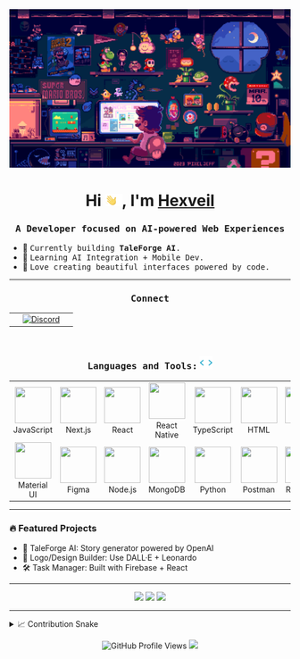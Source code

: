 <div align="center">
  <img src="https://raw.githubusercontent.com/MusaabK99/MusaabK99/b33c68241b9237c55781cf5cb4aa36ffba8cc8ea/assets/mario.gif" width="1000" />
</div>

<h1 align="center">
  Hi <img src="https://raw.githubusercontent.com/MusaabK99/MusaabK99/b33c68241b9237c55781cf5cb4aa36ffba8cc8ea/assets/hello.gif" width="30" />, I'm <a href="#" target="_blank">Hexveil</a>
</h1>

<h3 align="center">
  <samp>A Developer focused on AI-powered Web Experiences</samp>
</h3>

- 🚀 <samp>Currently building <strong>TaleForge AI</strong>.</samp>
- 🧠 <samp>Learning AI Integration + Mobile Dev.</samp>
- 🎨 <samp>Love creating beautiful interfaces powered by code.</samp>

---

<h3 align="center"><samp>Connect</samp></h3>
<table align="center">
  <tr>
    <td align="center" width="100">
      <a href="https://discord.com/users/zezolz" target="_blank">
        <img src="https://skillicons.dev/icons?i=discord" alt="Discord" width="65" height="65" />
      </a>
    </td>
  </tr>
</table>
<br>

<h3 align="center">
  <samp>Languages and Tools:</samp> <img src="https://raw.githubusercontent.com/MusaabK99/MusaabK99/b33c68241b9237c55781cf5cb4aa36ffba8cc8ea/assets/giphy.gif" width="23">
</h3>

<table align="center">
<tr>
  <td align="center" width="100">
    <img src="https://techstack-generator.vercel.app/js-icon.svg" width="65" height="65" />
    <br>JavaScript
  </td>
  <td align="center" width="100">
    <img src="https://skillicons.dev/icons?i=nextjs" width="65" height="65" />
    <br>Next.js
  </td>
  <td align="center" width="100">
    <img src="https://techstack-generator.vercel.app/react-icon.svg" width="65" height="65" />
    <br>React
  </td>
  <td align="center" width="100">
    <img src="https://skillicons.dev/icons?i=react" width="65" height="65" />
    <br>React Native
  </td>
  <td align="center" width="100">
    <img src="https://techstack-generator.vercel.app/ts-icon.svg" width="65" height="65" />
    <br>TypeScript
  </td>
  <td align="center" width="100">
    <img src="https://skillicons.dev/icons?i=html" width="65" height="65" />
    <br>HTML
  </td>
  <td align="center" width="100">
    <img src="https://skillicons.dev/icons?i=css" width="65" height="65" />
    <br>CSS
  </td>
  <td align="center" width="100">
    <img src="https://skillicons.dev/icons?i=tailwind" width="65" height="65" />
    <br>Tailwind
  </td>
  <td align="center" width="100">
    <img src="https://skillicons.dev/icons?i=bootstrap" width="65" height="65" />
    <br>Bootstrap
  </td>
</tr>
<tr>
  <td align="center" width="100">
    <img src="https://skillicons.dev/icons?i=materialui" width="65" height="65" />
    <br>Material UI
  </td>
  <td align="center" width="100">
    <img src="https://skillicons.dev/icons?i=figma" width="65" height="65" />
    <br>Figma
  </td>
  <td align="center" width="100">
    <img src="https://skillicons.dev/icons?i=nodejs" width="65" height="65" />
    <br>Node.js
  </td>
  <td align="center" width="100">
    <img src="https://skillicons.dev/icons?i=mongodb" width="65" height="65" />
    <br>MongoDB
  </td>
  <td align="center" width="100">
    <img src="https://techstack-generator.vercel.app/python-icon.svg" width="65" height="65" />
    <br>Python
  </td>
  <td align="center" width="100">
    <img src="https://skillicons.dev/icons?i=postman" width="65" height="65" />
    <br>Postman
  </td>
  <td align="center" width="100">
    <img src="https://techstack-generator.vercel.app/restapi-icon.svg" width="65" height="65" />
    <br>REST API
  </td>
  <td align="center" width="100">
    <img src="https://techstack-generator.vercel.app/docker-icon.svg" width="65" height="65" />
    <br>Docker
  </td>
  <td align="center" width="100">
    <img src="https://user-images.githubusercontent.com/25181517/192108372-f71d70ac-7ae6-4c0d-8395-51d8870c2ef0.png" width="65" height="65" />
    <br>Git
  </td>
</tr>
</table>

---

### 🔥 Featured Projects

- 🧠 TaleForge AI: Story generator powered by OpenAI
- 🎨 Logo/Design Builder: Use DALL·E + Leonardo
- 🛠️ Task Manager: Built with Firebase + React

---

<div align="center">
  <img src="https://github-readme-stats.vercel.app/api?username=HexveilX&show_icons=true&theme=dracula" height="150" />
  <img src="https://streak-stats.demolab.com?user=HexveilX&theme=dracula" height="150" />
  <img src="https://github-readme-stats.vercel.app/api/top-langs?username=HexveilX&layout=compact&theme=onedark" height="140" />
</div>

---

<details>
  <summary>📈 Contribution Snake</summary>
  <picture>
    <source media="(prefers-color-scheme: dark)" srcset="https://raw.githubusercontent.com/HexveilX/HexveilX/output/github-contribution-grid-snake-dark.svg">
    <source media="(prefers-color-scheme: light)" srcset="https://raw.githubusercontent.com/HexveilX/HexveilX/output/github-contribution-grid-snake.svg">
    <img alt="GitHub Contribution Graph" src="https://raw.githubusercontent.com/HexveilX/HexveilX/output/github-contribution-grid-snake.svg">
  </picture>
</details>

<p align="center">
  <img src="https://komarev.com/ghpvc/?username=HexveilX&style=flat-square&color=blue" alt="GitHub Profile Views" />
  <img src="https://img.shields.io/github/followers/HexveilX?label=Followers&style=flat-square" />
</p>
